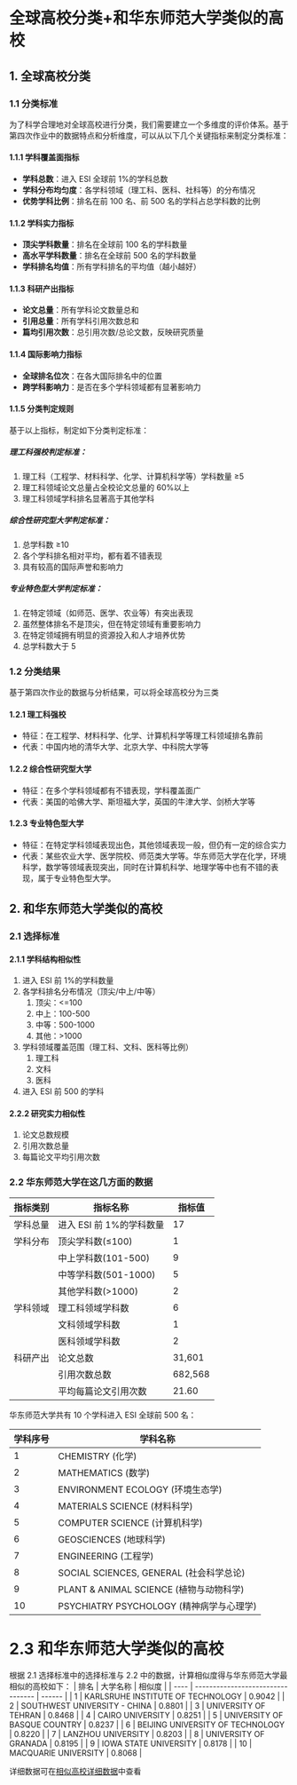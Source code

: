 # 全球高校分类+和华东师范大学类似的高校

## 1. 全球高校分类

### 1.1 分类标准

为了科学合理地对全球高校进行分类，我们需要建立一个多维度的评价体系。基于第四次作业中的数据特点和分析维度，可以从以下几个关键指标来制定分类标准：

#### 1.1.1 学科覆盖面指标

- **学科总数**：进入 ESI 全球前 1%的学科总数
- **学科分布均匀度**：各学科领域（理工科、医科、社科等）的分布情况
- **优势学科比例**：排名在前 100 名、前 500 名的学科占总学科数的比例

#### 1.1.2 学科实力指标

- **顶尖学科数量**：排名在全球前 100 名的学科数量
- **高水平学科数量**：排名在全球前 500 名的学科数量
- **学科排名均值**：所有学科排名的平均值（越小越好）

#### 1.1.3 科研产出指标

- **论文总量**：所有学科论文数量总和
- **引用总量**：所有学科引用次数总和
- **篇均引用次数**：总引用次数/总论文数，反映研究质量

#### 1.1.4 国际影响力指标

- **全球排名位次**：在各大国际排名中的位置
- **跨学科影响力**：是否在多个学科领域都有显著影响力

#### 1.1.5 分类判定规则

基于以上指标，制定如下分类判定标准：

##### 理工科强校判定标准：

1. 理工科（工程学、材料科学、化学、计算机科学等）学科数量 ≥5
2. 理工科领域论文总量占全校论文总量的 60%以上
3. 理工科领域学科排名显著高于其他学科

##### 综合性研究型大学判定标准：

1. 总学科数 ≥10
2. 各个学科排名相对平均，都有着不错表现
3. 具有较高的国际声誉和影响力

##### 专业特色型大学判定标准：

1. 在特定领域（如师范、医学、农业等）有突出表现
2. 虽然整体排名不是顶尖，但在特定领域有重要影响力
3. 在特定领域拥有明显的资源投入和人才培养优势
4. 总学科数大于 5

### 1.2 分类结果

基于第四次作业的数据与分析结果，可以将全球高校分为三类

#### 1.2.1 理工科强校

- 特征：在工程学、材料科学、化学、计算机科学等理工科领域排名靠前
- 代表：中国内地的清华大学、北京大学、中科院大学等

#### 1.2.2 综合性研究型大学

- 特征：在多个学科领域都有不错表现，学科覆盖面广
- 代表：美国的哈佛大学、斯坦福大学，英国的牛津大学、剑桥大学等

#### 1.2.3 专业特色型大学

- 特征：在特定学科领域表现出色，其他领域表现一般，但仍有一定的综合实力
- 代表：某些农业大学、医学院校、师范类大学等。华东师范大学在化学，环境科学，数学等领域表现突出，同时在计算机科学、地理学等中也有不错的表现，属于专业特色型大学。

## 2. 和华东师范大学类似的高校

### 2.1 选择标准

#### 2.1.1 学科结构相似性

1. 进入 ESI 前 1%的学科数量
2. 各学科排名分布情况（顶尖/中上/中等）
   1. 顶尖：<=100
   2. 中上：100-500
   3. 中等：500-1000
   4. 其他：>1000
3. 学科领域覆盖范围（理工科、文科、医科等比例）
   1. 理工科
   2. 文科
   3. 医科
4. 进入 ESI 前 500 的学科

#### 2.2.2 研究实力相似性

1. 论文总数规模
2. 引用次数总量
3. 每篇论文平均引用次数

### 2.2 华东师范大学在这几方面的数据

| 指标类别 | 指标名称                 | 指标值  |
| -------- | ------------------------ | ------- |
| 学科总量 | 进入 ESI 前 1%的学科数量 | 17      |
| 学科分布 | 顶尖学科数(≤100)         | 1       |
|          | 中上学科数(101-500)      | 9       |
|          | 中等学科数(501-1000)     | 5       |
|          | 其他学科数(>1000)        | 2       |
| 学科领域 | 理工科领域学科数         | 6       |
|          | 文科领域学科数           | 1       |
|          | 医科领域学科数           | 2       |
| 科研产出 | 论文总数                 | 31,601  |
|          | 引用次数总数             | 682,568 |
|          | 平均每篇论文引用次数     | 21.60   |

华东师范大学共有 10 个学科进入 ESI 全球前 500 名：

| 学科序号 | 学科名称                                 |
| -------- | ---------------------------------------- |
| 1        | CHEMISTRY (化学)                         |
| 2        | MATHEMATICS (数学)                       |
| 3        | ENVIRONMENT ECOLOGY (环境生态学)         |
| 4        | MATERIALS SCIENCE (材料科学)             |
| 5        | COMPUTER SCIENCE (计算机科学)            |
| 6        | GEOSCIENCES (地球科学)                   |
| 7        | ENGINEERING (工程学)                     |
| 8        | SOCIAL SCIENCES, GENERAL (社会科学总论)  |
| 9        | PLANT & ANIMAL SCIENCE (植物与动物科学)  |
| 10       | PSYCHIATRY PSYCHOLOGY (精神病学与心理学) |

# 2.3 和华东师范大学类似的高校

根据 2.1 选择标准中的选择标准与 2.2 中的数据，计算相似度得与华东师范大学最相似的高校如下：
| 排名 | 大学名称 | 相似度 |
| ---- | --------------------------------- | ------ |
| 1 | KARLSRUHE INSTITUTE OF TECHNOLOGY | 0.9042 |
| 2 | SOUTHWEST UNIVERSITY - CHINA | 0.8801 |
| 3 | UNIVERSITY OF TEHRAN | 0.8468 |
| 4 | CAIRO UNIVERSITY | 0.8251 |
| 5 | UNIVERSITY OF BASQUE COUNTRY | 0.8237 |
| 6 | BEIJING UNIVERSITY OF TECHNOLOGY | 0.8220 |
| 7 | LANZHOU UNIVERSITY | 0.8203 |
| 8 | UNIVERSITY OF GRANADA | 0.8195 |
| 9 | IOWA STATE UNIVERSITY | 0.8178 |
| 10 | MACQUARIE UNIVERSITY | 0.8068 |

详细数据可在[相似高校详细数据](QueryData/similar_universities.csv)中查看
